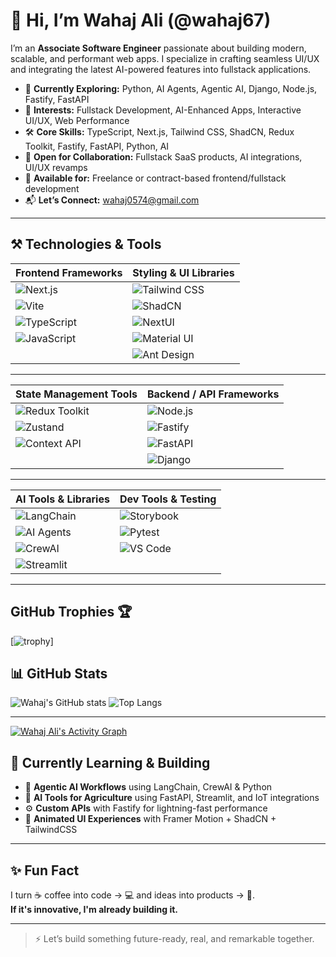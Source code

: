 # 👋 Hi, I’m Wahaj Ali (@wahaj67)

I’m an **Associate Software Engineer** passionate about building modern, scalable, and performant web apps. I specialize in crafting seamless UI/UX and integrating the latest AI-powered features into fullstack applications.

- 🌱 **Currently Exploring:** Python, AI Agents, Agentic AI, Django, Node.js, Fastify, FastAPI
- 🧠 **Interests:** Fullstack Development, AI-Enhanced Apps, Interactive UI/UX, Web Performance
- 🛠️ **Core Skills:** TypeScript, Next.js, Tailwind CSS, ShadCN, Redux Toolkit, Fastify, FastAPI, Python, AI
- 🤝 **Open for Collaboration:** Fullstack SaaS products, AI integrations, UI/UX revamps
- 💼 **Available for:** Freelance or contract-based frontend/fullstack development
- 📬 **Let’s Connect:** wahaj0574@gmail.com

---

## ⚒️ Technologies & Tools

| Frontend Frameworks                        | Styling & UI Libraries                                                                 |
| ----------------------------------------- | -------------------------------------------------------------------------------------- |
| ![Next.js](https://img.shields.io/badge/Next.js-000?logo=nextdotjs&logoColor=white)      | ![Tailwind CSS](https://img.shields.io/badge/Tailwind_CSS-38B2AC?logo=tailwind-css&logoColor=white) |
| ![Vite](https://img.shields.io/badge/Vite-646CFF?logo=vite&logoColor=white)              | ![ShadCN](https://img.shields.io/badge/ShadCN_UI-121212?logo=shadcnui&logoColor=white) |
| ![TypeScript](https://img.shields.io/badge/TypeScript-007ACC?logo=typescript&logoColor=white) | ![NextUI](https://img.shields.io/badge/NextUI-000000?logo=vercel&logoColor=white)       |
| ![JavaScript](https://img.shields.io/badge/JavaScript-F7DF1E?logo=javascript&logoColor=black) | ![Material UI](https://img.shields.io/badge/MUI-007FFF?logo=mui&logoColor=white)        |
|                                            | ![Ant Design](https://img.shields.io/badge/AntDesign-0170FE?logo=antdesign&logoColor=white) |

---

| State Management Tools                     | Backend / API Frameworks                                                             |
| ------------------------------------------ | ------------------------------------------------------------------------------------- |
| ![Redux Toolkit](https://img.shields.io/badge/Redux_Toolkit-764ABC?logo=redux&logoColor=white) | ![Node.js](https://img.shields.io/badge/Node.js-339933?logo=nodedotjs&logoColor=white) |
| ![Zustand](https://img.shields.io/badge/Zustand-000000?logo=zustand&logoColor=white)           | ![Fastify](https://img.shields.io/badge/Fastify-000000?logo=fastify&logoColor=white)   |
| ![Context API](https://img.shields.io/badge/Context_API-0078D7?logo=react&logoColor=white)     | ![FastAPI](https://img.shields.io/badge/FastAPI-009688?logo=fastapi&logoColor=white)   |
|                                                | ![Django](https://img.shields.io/badge/Django-092E20?logo=django&logoColor=white)     |

---

| AI Tools & Libraries                         | Dev Tools & Testing                                                                  |
| -------------------------------------------- | ------------------------------------------------------------------------------------- |
| ![LangChain](https://img.shields.io/badge/LangChain-000000?logo=langchain&logoColor=white)     | ![Storybook](https://img.shields.io/badge/Storybook-FF4785?logo=storybook&logoColor=white) |
| ![AI Agents](https://img.shields.io/badge/AI_Agents-8A2BE2?logo=openai&logoColor=white)         | ![Pytest](https://img.shields.io/badge/Pytest-3776AB?logo=python&logoColor=white)     |
| ![CrewAI](https://img.shields.io/badge/CrewAI-000?logo=github&logoColor=white)                  | ![VS Code](https://img.shields.io/badge/VSCode-007ACC?logo=visualstudiocode&logoColor=white) |
| ![Streamlit](https://img.shields.io/badge/Streamlit-FF4B4B?logo=streamlit&logoColor=white)      |                                                                                       |

---

## GitHub Trophies 🏆

[![trophy](https://github-trophies.vercel.app/?username=wahaj67&theme=dark_lover&margin-w=4)]




## 📊 GitHub Stats

![Wahaj's GitHub stats](https://github-readme-stats.vercel.app/api?username=wahaj67&show_icons=true&theme=radical)
![Top Langs](https://github-readme-stats.vercel.app/api/top-langs/?username=wahaj67&layout=compact&theme=radical)

---

[![Wahaj Ali's Activity Graph](https://github-readme-activity-graph.vercel.app/graph?username=wahaj67&radius=18&theme=github-dark&area=true&order=6&hide_title=false&custom_title=WahajAli's%20_Profile)](https://github.com/wahaj67)

## 🧠 Currently Learning & Building

- 🔁 **Agentic AI Workflows** using LangChain, CrewAI & Python
- 🌾 **AI Tools for Agriculture** using FastAPI, Streamlit, and IoT integrations
- ⚙️ **Custom APIs** with Fastify for lightning-fast performance
- 🎨 **Animated UI Experiences** with Framer Motion + ShadCN + TailwindCSS

---

## ✨ Fun Fact

I turn ☕ coffee into code → 💻 and ideas into products → 🚀.  
**If it's innovative, I'm already building it.**

---

> ⚡ Let’s build something future-ready, real, and remarkable together.
